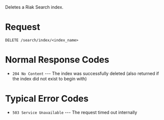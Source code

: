 

Deletes a Riak Search index.


<!-- @section -->

# Request

```
DELETE /search/index/<index_name>
```


<!-- @section -->

# Normal Response Codes

* `204 No Content` --- The index was successfully deleted (also returned
    if the index did not exist to begin with)


<!-- @section -->

# Typical Error Codes

* `503 Service Unavailable` --- The request timed out internally
